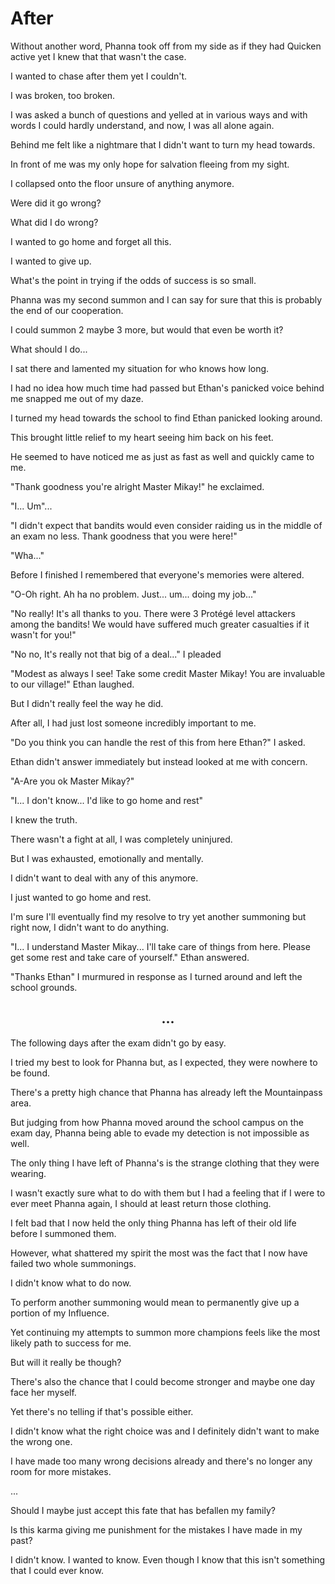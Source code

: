 # After

Without another word, Phanna took off from my side as if they had Quicken active yet I knew that that wasn't the case.

I wanted to chase after them yet I couldn't.

I was broken, too broken.

I was asked a bunch of questions and yelled at in various ways and with words I could hardly understand, and now, I was all alone again.

Behind me felt like a nightmare that I didn't want to turn my head towards.

In front of me was my only hope for salvation fleeing from my sight.

I collapsed onto the floor unsure of anything anymore.

Were did it go wrong?

What did I do wrong?

I wanted to go home and forget all this.

I wanted to give up.

What's the point in trying if the odds of success is so small.

Phanna was my second summon and I can say for sure that this is probably the end of our cooperation.

I could summon 2 maybe 3 more, but would that even be worth it?

What should I do...

I sat there and lamented my situation for who knows how long.

I had no idea how much time had passed but Ethan's panicked voice behind me snapped me out of my daze.

I turned my head towards the school to find Ethan panicked looking around.

This brought little relief to my heart seeing him back on his feet.

He seemed to have noticed me as just as fast as well and quickly came to me.

"Thank goodness you're alright Master Mikay!" he exclaimed.

"I... Um"...

"I didn't expect that bandits would even consider raiding us in the middle of an exam no less. Thank goodness that you were here!"

"Wha..."

Before I finished I remembered that everyone's memories were altered.

"O-Oh right. Ah ha no problem. Just... um... doing my job..."

"No really! It's all thanks to you. There were 3 Protégé level attackers among the bandits! We would have suffered much greater casualties if it wasn't for you!"

"No no, It's really not that big of a deal..." I pleaded

"Modest as always I see! Take some credit Master Mikay! You are invaluable to our village!" Ethan laughed.

But I didn't really feel the way he did.

After all, I had just lost someone incredibly important to me.

"Do you think you can handle the rest of this from here Ethan?" I asked.

Ethan didn't answer immediately but instead looked at me with concern.

"A-Are you ok Master Mikay?"

"I... I don't know... I'd like to go home and rest"

I knew the truth.

There wasn't a fight at all, I was completely uninjured.

But I was exhausted, emotionally and mentally.

I didn't want to deal with any of this anymore.

I just wanted to go home and rest.

I'm sure I'll eventually find my resolve to try yet another summoning but right now, I didn't want to do anything.

"I... I understand Master Mikay... I'll take care of things from here. Please get some rest and take care of yourself." Ethan answered.

"Thanks Ethan" I murmured in response as I turned around and left the school grounds.

## <center>...</center>

The following days after the exam didn't go by easy.

I tried my best to look for Phanna but, as I expected, they were nowhere to be found.

There's a pretty high chance that Phanna has already left the Mountainpass area.

But judging from how Phanna moved around the school campus on the exam day, Phanna being able to evade my detection is not impossible as well.

The only thing I have left of Phanna's is the strange clothing that they were wearing.

I wasn't exactly sure what to do with them but I had a feeling that if I were to ever meet Phanna again, I should at least return those clothing.

I felt bad that I now held the only thing Phanna has left of their old life before I summoned them.

However, what shattered my spirit the most was the fact that I now have failed two whole summonings.

I didn't know what to do now.

To perform another summoning would mean to permanently give up a portion of my Influence.

Yet continuing my attempts to summon more champions feels like the most likely path to success for me.

But will it really be though?

There's also the chance that I could become stronger and maybe one day face her myself.

Yet there's no telling if that's possible either.

I didn't know what the right choice was and I definitely didn't want to make the wrong one.

I have made too many wrong decisions already and there's no longer any room for more mistakes.

...

Should I maybe just accept this fate that has befallen my family?

Is this karma giving me punishment for the mistakes I have made in my past?

I didn't know. I wanted to know. Even though I know that this isn't something that I could ever know.


